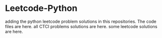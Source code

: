 # Leetcode-Python
adding the python leetcode problem solutions in this repositories. 
The code files are here.
all CTCI problems solutions are here.
some leetcode solutions are here.































































































































































































































































































































































































































































































































































































































































































































































































































































































































